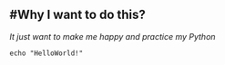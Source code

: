 #Why I want to do this?
---
*It just want to make me happy and practice my Python*

```
echo "HelloWorld!"
```
